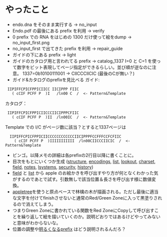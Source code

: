 # やったこと

- endo.dna をそのまま実行する → no_input
- Endo.pdf の最後にある prefix を利用 → verify
- 0 prefix での RNA をはじめの 1300 だけ使って絵をdump → no_input_first.png
- no_input_first で出てきた prefix を利用 → repair_guide
- ガイドの下にある prefix → light
- ガイドのカタログ用と言われてる prefix → catalog_1337
  I=0 と C=1 を使って数字をビット表現してページ指定ができるらしい。並び順が逆なのに注意。
  1337=0b10100111001 → CIICCCIICIC (最後のCが無い？)
- ガイド&カタログのprefixを見比べる
  ガイド:
```
 IIPIFFCPICFPPICIICC IICIPPP FIIC
   ( cCIF PCFF P  )I   /ln00 C  /  <- Pattern&Template
```
  カタログ：

```
 IIPIFFCPICFPPICIICCCIICIPPPCFIIC
   ( cCIF PCFF P  )II  /ln00IC  /  <- Pattern&Template
```
  Template での I/C がページ数に該当？とすると1337ページは
```
  IIPIFFCPICFPPICIICCCCCCCCCCCCIICIPPPFCCFFFCCFCFIIC
    ( cCIF PCFF P  )IIIIIIIIIII  /ln00CIICCCIICIC  /  <- Pattern&Template
```
- ビンゴ。以降メモの詳細は各prefixの2行目以降に書くことに。
- 目次をもとにいくつか生成 ([structure](input/structure.md), [encodings](input/encodings.md), [list](input/list.md), [lookout](input/lookout.md), [charset](input/charset.md), [field](input/field.md), [notes](input/notes.md), [lsystems](input/lsystems.md), [security](input/security.md), [history](input/history.md))
- [field](input/field.md) と [list](input/list.md) から apple のお絵かきを呼び出すやり方が何となくわかった気がするのであとで試す。引数無しで該当位置＆長さを呼び出す様に数値変換。
- [appletree](input/apple.md)を使うと原点ベースで林檎の木が描画される。ただし最後に適当な文字を付けてfinishさせないと通常のRed/Green Zoneに入って黒塗りされるので消えてしまう。
- つまりGreen Zoneに書かれている関数をRed ZoneにCopyして呼び出すことを繰り返して絵を描いていくのか。説明どおりではあるけどやってみないと意味がわからないな。
- 位置の調整や[明るくなるprefix](input/light.md) はどう説明されるんだろ？
